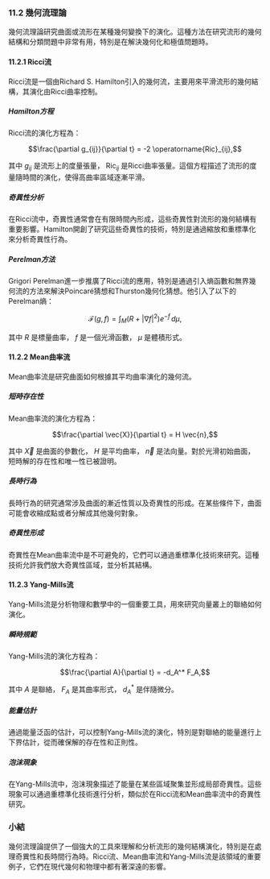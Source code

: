 ### 11.2 幾何流理論

幾何流理論研究曲面或流形在某種幾何變換下的演化。這種方法在研究流形的幾何結構和分類問題中非常有用，特別是在解決幾何化和極值問題時。

#### 11.2.1 Ricci流

Ricci流是一個由Richard S. Hamilton引入的幾何流，主要用來平滑流形的幾何結構，其演化由Ricci曲率控制。

##### Hamilton方程

Ricci流的演化方程為：

```math
\frac{\partial g_{ij}}{\partial t} = -2 \operatorname{Ric}_{ij},
```

其中  $`g_{ij}`$  是流形上的度量張量， $`\operatorname{Ric}_{ij}`$  是Ricci曲率張量。這個方程描述了流形的度量隨時間的演化，使得高曲率區域逐漸平滑。

##### 奇異性分析

在Ricci流中，奇異性通常會在有限時間內形成，這些奇異性對流形的幾何結構有重要影響。Hamilton開創了研究這些奇異性的技術，特別是通過縮放和重標準化來分析奇異性行為。

##### Perelman方法

Grigori Perelman進一步推廣了Ricci流的應用，特別是通過引入熵函數和無界幾何流的方法來解決Poincaré猜想和Thurston幾何化猜想。他引入了以下的Perelman熵：

```math
\mathcal{F}(g, f) = \int_M \left( R + |\nabla f|^2 \right) e^{-f} \, d\mu,
```

其中  $`R`$  是標量曲率， $`f`$  是一個光滑函數， $`\mu`$  是體積形式。

#### 11.2.2 Mean曲率流

Mean曲率流是研究曲面如何根據其平均曲率演化的幾何流。

##### 短時存在性

Mean曲率流的演化方程為：

```math
\frac{\partial \vec{X}}{\partial t} = H \vec{n},
```

其中  $`\vec{X}`$  是曲面的參數化， $`H`$  是平均曲率， $`\vec{n}`$  是法向量。對於光滑初始曲面，短時解的存在性和唯一性已被證明。

##### 長時行為

長時行為的研究通常涉及曲面的漸近性質以及奇異性的形成。在某些條件下，曲面可能會收縮成點或者分解成其他幾何對象。

##### 奇異性形成

奇異性在Mean曲率流中是不可避免的，它們可以通過重標準化技術來研究。這種技術允許我們放大奇異性區域，並分析其結構。

#### 11.2.3 Yang-Mills流

Yang-Mills流是分析物理和數學中的一個重要工具，用來研究向量叢上的聯絡如何演化。

##### 瞬時規範

Yang-Mills流的演化方程為：

```math
\frac{\partial A}{\partial t} = -d_A^* F_A,
```

其中  $`A`$  是聯絡， $`F_A`$  是其曲率形式， $`d_A^*`$  是伴隨微分。

##### 能量估計

通過能量泛函的估計，可以控制Yang-Mills流的演化，特別是對聯絡的能量進行上下界估計，從而確保解的存在性和正則性。

##### 泡沫現象

在Yang-Mills流中，泡沫現象描述了能量在某些區域聚集並形成局部奇異性。這些現象可以通過重標準化技術進行分析，類似於在Ricci流和Mean曲率流中的奇異性研究。

### 小結

幾何流理論提供了一個強大的工具來理解和分析流形的幾何結構演化，特別是在處理奇異性和長時間行為時。Ricci流、Mean曲率流和Yang-Mills流是該領域的重要例子，它們在現代幾何和物理中都有著深遠的影響。
